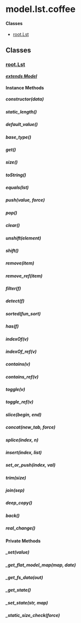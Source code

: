 # model.lst.coffee

#### Classes
  
* [root.Lst](#root.Lst)
  






## Classes
  
### <a name="root.Lst">[root.Lst](root.Lst)</a>
    
      
#### *[extends Model](#Model)*
      
    
    
    
    
#### Instance Methods
      
##### <a name="constructor">constructor(data)</a>

      
##### <a name="static_length">static\_length()</a>

      
##### <a name="default_value">default\_value()</a>

      
##### <a name="base_type">base\_type()</a>

      
##### <a name="get">get()</a>

      
##### <a name="size">size()</a>

      
##### <a name="toString">toString()</a>

      
##### <a name="equals">equals(lst)</a>

      
##### <a name="push">push(value, force)</a>

      
##### <a name="pop">pop()</a>

      
##### <a name="clear">clear()</a>

      
##### <a name="unshift">unshift(element)</a>

      
##### <a name="shift">shift()</a>

      
##### <a name="remove">remove(item)</a>

      
##### <a name="remove_ref">remove\_ref(item)</a>

      
##### <a name="filter">filter(f)</a>

      
##### <a name="detect">detect(f)</a>

      
##### <a name="sorted">sorted(fun_sort)</a>

      
##### <a name="has">has(f)</a>

      
##### <a name="indexOf">indexOf(v)</a>

      
##### <a name="indexOf_ref">indexOf\_ref(v)</a>

      
##### <a name="contains">contains(v)</a>

      
##### <a name="contains_ref">contains\_ref(v)</a>

      
##### <a name="toggle">toggle(v)</a>

      
##### <a name="toggle_ref">toggle\_ref(v)</a>

      
##### <a name="slice">slice(begin, end)</a>

      
##### <a name="concat">concat(new_tab, force)</a>

      
##### <a name="splice">splice(index, n)</a>

      
##### <a name="insert">insert(index, list)</a>

      
##### <a name="set_or_push">set\_or\_push(index, val)</a>

      
##### <a name="trim">trim(size)</a>

      
##### <a name="join">join(sep)</a>

      
##### <a name="deep_copy">deep\_copy()</a>

      
##### <a name="back">back()</a>

      
##### <a name="real_change">real\_change()</a>

      
    
    
#### Private Methods
      
##### <a name="_set">\_set(value)</a>

      
##### <a name="_get_flat_model_map">\_get\_flat\_model\_map(map, date)</a>

      
##### <a name="_get_fs_data">\_get\_fs\_data(out)</a>

      
##### <a name="_get_state">\_get\_state()</a>

      
##### <a name="_set_state">\_set\_state(str, map)</a>

      
##### <a name="_static_size_check">\_static\_size\_check(force)</a>

      
    
  




